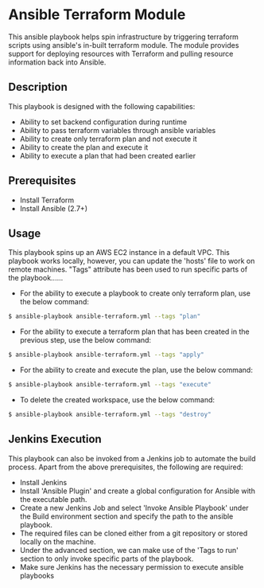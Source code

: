 # Ansible Terraform Module

This ansible playbook helps spin infrastructure by triggering terraform scripts using ansible's in-built terraform module. The module provides support for deploying resources with Terraform and pulling resource information back into Ansible.

## Description

This playbook is designed with the following capabilities:
* Ability to set backend configuration during runtime
* Ability to pass  terraform variables through ansible variables
* Ability to create only terraform plan and not execute it
* Ability to create the plan and execute it
* Ability to execute a plan that had been created earlier

## Prerequisites

* Install Terraform
* Install Ansible (2.7+)

## Usage

This playbook spins up an AWS EC2 instance in a default VPC. This playbook works locally, however, you can update the 'hosts' file to work on remote machines. "Tags" attribute has been used to run specific parts of the playbook......
 
* For the ability to execute a playbook to create only terraform plan, use the below command: 

```bash
$ ansible-playbook ansible-terraform.yml --tags "plan"
```
* For the ability to execute a terraform plan that has been created in the previous step, use the below command: 

```bash
$ ansible-playbook ansible-terraform.yml --tags "apply"
```

* For the ability to create and execute the plan, use the below command: 

```bash
$ ansible-playbook ansible-terraform.yml --tags "execute"
```

* To delete the created workspace, use the below command: 

```bash
$ ansible-playbook ansible-terraform.yml --tags "destroy"
```

## Jenkins Execution
This playbook can also be invoked from a Jenkins job to automate the build process. Apart from the above prerequisites, the following are required:

* Install Jenkins
* Install 'Ansible Plugin' and create a global configuration for Ansible with the executable path.
* Create a new Jenkins Job and select 'Invoke Ansible Playbook' under the Build environment section and specify the path to the ansible playbook.
* The required files can be cloned either from a git repository or stored locally on the machine.
* Under the advanced section, we can make use of the 'Tags to run' section to only invoke specific parts of the playbook.
* Make sure Jenkins has the necessary permission to execute ansible playbooks

